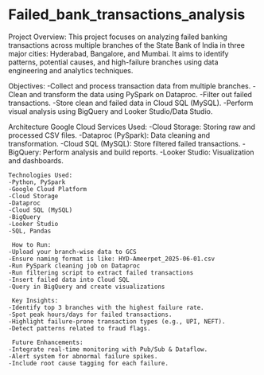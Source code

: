 # Failed_bank_transactions_analysis
Project Overview:
This project focuses on analyzing failed banking transactions across multiple branches of the State Bank of India in three major cities: Hyderabad, Bangalore, and Mumbai. It aims to identify patterns, potential causes, and high-failure branches using data engineering and analytics techniques.

Objectives:
	-Collect and process transaction data from multiple branches.
	-Clean and transform the data using PySpark on Dataproc.
	-Filter out failed transactions.
	-Store clean and failed data in Cloud SQL (MySQL).
	-Perform visual analysis using BigQuery and Looker Studio/Data Studio.

 Architecture
    Google Cloud Services Used:
	-Cloud Storage: Storing raw and processed CSV files.
	-Dataproc (PySpark): Data cleaning and transformation.
	-Cloud SQL (MySQL): Store filtered failed transactions.
	-BigQuery: Perform analysis and build reports.
	-Looker Studio: Visualization and dashboards.

    Technologies Used:
	-Python, PySpark
	-Google Cloud Platform
	-Cloud Storage
	-Dataproc
	-Cloud SQL (MySQL)
	-BigQuery
	-Looker Studio
	-SQL, Pandas

     How to Run:
	-Upload your branch-wise data to GCS
	-Ensure naming format is like: HYD-Ameerpet_2025-06-01.csv
	-Run PySpark cleaning job on Dataproc
	-Run filtering script to extract failed transactions
	-Insert failed data into Cloud SQL
	-Query in BigQuery and create visualizations

     Key Insights:
	-Identify top 3 branches with the highest failure rate.
	-Spot peak hours/days for failed transactions.
	-Highlight failure-prone transaction types (e.g., UPI, NEFT).
	-Detect patterns related to fraud flags.

     Future Enhancements:
	-Integrate real-time monitoring with Pub/Sub & Dataflow.
	-Alert system for abnormal failure spikes.
	-Include root cause tagging for each failure.
